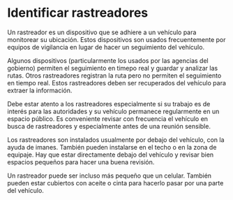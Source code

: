 [Title]: # (Identificar rastreadores)
[Order]: # (22)

# Identificar rastreadores

Un rastreador es un dispositivo que se adhiere a un vehículo para monitorear su ubicación. Estos dispositivos son usados frecuentemente por equipos de vigilancia en lugar de hacer un seguimiento del vehículo.

Algunos dispositivos (particularmente los usados por las agencias del gobierno) permiten el seguimiento en timepo real y guardar y analizar las rutas. Otros rastreadores registran la ruta pero no permiten el seguimiento en tiempo real. Estos rastreadores deben ser recuperados del vehículo para extraer la información.

Debe estar atento a los rastreadores especialmente si su trabajo es de interés para las autoridades y su vehículo permanece regularmente en un espacio público. Es conveniente revisar con frecuencia el vehículo en busca de rastreadores y especialmente antes de una reunión sensible.

Los rastreadores son instalados usualmente por debajo del vehículo, con la ayuda de imanes. También pueden instalarse en el techo o en la zona de equipaje. Hay que estar directamente debajo del vehículo y revisar bien espacios pequeños para hacer una buena revisión.

Un rastreador puede ser incluso más pequeño que un celular. También pueden estar cubiertos con aceite o cinta para hacerlo pasar por una parte del vehículo.